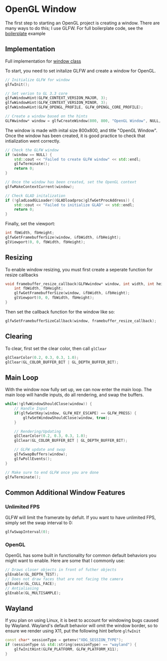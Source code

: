 # OpenGL Window
The first step to starting an OpenGL project is creating a window. There are many ways to do this; I use GLFW.
For full boilerplate code, see the [boilerplate](../examples/01_boilerplate.cpp) example


## Implementation

Full implementation for [window class](../examples/src/window.cpp)

To start, you need to set initalize GLFW and create a window for OpenGL. 

```c++
// Initialize GLFW for window
glfwInit();

// Set verion to GL 3.3 core
glfwWindowHint(GLFW_CONTEXT_VERSION_MAJOR, 3);
glfwWindowHint(GLFW_CONTEXT_VERSION_MINOR, 3);
glfwWindowHint(GLFW_OPENGL_PROFILE, GLFW_OPENGL_CORE_PROFILE);

// Create a window based on the hints
GLFWwindow* window = glfwCreateWindow(800, 800, "OpenGL Window", NULL, NULL);
```

The window is made with inital size 800x800, and title "OpenGL Window". 
Once the window has been created, it is good practice to check that intialization went correctly. 

```c++
// Check the GLFW window
if (window == NULL) {
    std::cout << "Failed to create GLFW window" << std::endl;
    glfwTerminate();
    return 0;
}

// Once the window has been created, set the OpenGL context
glfwMakeContextCurrent(window);

// Check GLAD initalization
if (!gladLoadGLLoader((GLADloadproc)glfwGetProcAddress)) {
    std::cout << "Failed to initialize GLAD" << std::endl;
    return 0;
}
```

Finally, set the viewport:

```c++
int fbWidth, fbHeight;
glfwGetFramebufferSize(window, &fbWidth, &fbHeight);
glViewport(0, 0, fbWidth, fbHeight);
```

## Resizing

To enable window resizing, you must first create a seperate function for resize callbacks

```c++
void framebuffer_resize_callback(GLFWwindow* window, int width, int height) {
    int fbWidth, fbHeight;
    glfwGetFramebufferSize(window, &fbWidth, &fbHeight);
    glViewport(0, 0, fbWidth, fbHeight);
}

```

Then set the callback function for the window like so:

```c++
glfwSetFramebufferSizeCallback(window, framebuffer_resize_callback);
```


## Clearing

To clear, first set the clear color, then call `glClear`

```c++
glClearColor(0.2, 0.3, 0.3, 1.0);
glClear(GL_COLOR_BUFFER_BIT | GL_DEPTH_BUFFER_BIT);
```


## Main Loop

With the window now fully set up, we can now enter the main loop.
The main loop will handle inputs, do all rendering, and swap the buffers.

```c++
while(!glfwWindowShouldClose(window)) {
    // Handle Input
    if(glfwGetKey(window, GLFW_KEY_ESCAPE) == GLFW_PRESS) {
        glfwSetWindowShouldClose(window, true);
    }

    // Rendering/Updating
    glClearColor(0.2, 0.3, 0.3, 1.0);
    glClear(GL_COLOR_BUFFER_BIT | GL_DEPTH_BUFFER_BIT);

    // GLFW update and swap
    glfwSwapBuffers(window);
    glfwPollEvents();    
}

// Make sure to end GLFW once you are done
glfwTerminate();
```


## Common Additional Window Features

### Unlimited FPS
GLFW will limit the framerate by defult. If you want to have unlimited FPS, simply set the swap interval to 0:

```c++
glfwSwapInterval(0);
```

### OpenGL
OpenGL has some built in functionality for common default behaviors you might want to enable.
Here are some that I commonly use:

```c++
// Draws closer objects in front of futher objects
glEnable(GL_DEPTH_TEST);  
// Does not draw faces that are not facing the camera
glEnable(GL_CULL_FACE);
// Antialiasing 
glEnable(GL_MULTISAMPLE);
```


## Wayland

If you plan on using Linux, it is best to account for windowing bugs caused by Wayland.
Wayland's default behavior will omit the window border, so to ensure we render using X11, put the following hint before `glfwInit`

```c++
const char* sessionType = getenv("XDG_SESSION_TYPE");    
if (sessionType && std::string(sessionType) == "wayland") {
    glfwInitHint(GLFW_PLATFORM, GLFW_PLATFORM_X11);
}
```